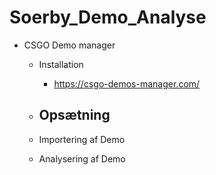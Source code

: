 # Soerby_Demo_Analyse

- CSGO Demo manager

  - Installation
    - https://csgo-demos-manager.com/
    
  - Opsætning
    - 
    
  - Importering af Demo
  
  - Analysering af Demo
  
